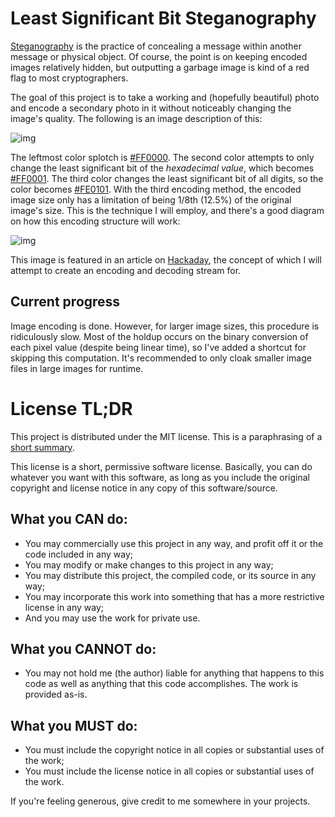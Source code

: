 # Least Significant Bit Steganography

[Steganography](https://en.wikipedia.org/wiki/Steganography) is the practice of
concealing a message within another message or physical object. Of course, the
point is on keeping encoded images relatively hidden, but outputting a garbage
image is kind of a red flag to most cryptographers.

The goal of this project is to take a working and (hopefully beautiful) photo
and encode a secondary photo in it without noticeably changing the image's
quality. The following is an image description of this:

![img](https://cdn.discordapp.com/attachments/883740406469234718/971184952131608676/unknown.png)

The leftmost color splotch is [#FF0000](https://color.aurlien.net/#FF0000). The
second color attempts to only change the least significant bit of the
_hexadecimal value_, which becomes [#FF0001](https://color.aurlien.net/#FF0001).
The third color changes the least significant bit of all digits, so the color
becomes [#FE0101](https://color.aurlien.net/#FE0101). With the third encoding
method, the encoded image size only has a limitation of being 1/8th (12.5%) of
the original image's size. This is the technique I will employ, and there's a
good diagram on how this encoding structure will work:

![img](https://hackaday.com/wp-content/uploads/2022/04/steganography-featured.jpg?w=800)

This image is featured in an article on
[Hackaday](https://hackaday.com/2022/05/01/how-to-hide-a-photo-in-a-photo/), the
concept of which I will attempt to create an encoding and decoding stream for.

## Current progress

Image encoding is done. However, for larger image sizes, this procedure is
ridiculously slow. Most of the holdup occurs on the binary conversion of each
pixel value (despite being linear time), so I've added a shortcut for skipping
this computation. It's recommended to only cloak smaller image files in large
images for runtime.

# License TL;DR

This project is distributed under the MIT license. This is a paraphrasing of a
[short summary](https://tldrlegal.com/license/mit-license).

This license is a short, permissive software license. Basically, you can do
whatever you want with this software, as long as you include the original
copyright and license notice in any copy of this software/source.

## What you CAN do:

-   You may commercially use this project in any way, and profit off it or the
    code included in any way;
-   You may modify or make changes to this project in any way;
-   You may distribute this project, the compiled code, or its source in any
    way;
-   You may incorporate this work into something that has a more restrictive
    license in any way;
-   And you may use the work for private use.

## What you CANNOT do:

-   You may not hold me (the author) liable for anything that happens to this
    code as well as anything that this code accomplishes. The work is provided
    as-is.

## What you MUST do:

-   You must include the copyright notice in all copies or substantial uses of
    the work;
-   You must include the license notice in all copies or substantial uses of the
    work.

If you're feeling generous, give credit to me somewhere in your projects.
